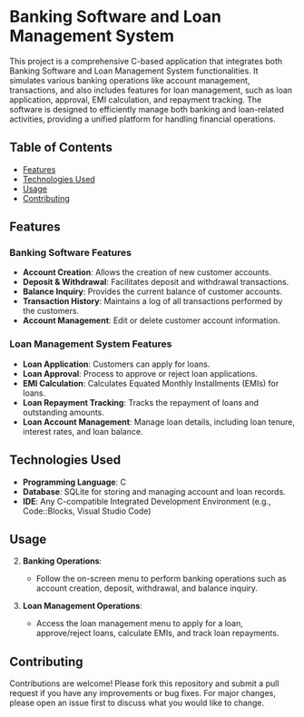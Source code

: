 # Banking Software and Loan Management System

This project is a comprehensive C-based application that integrates both Banking Software and Loan Management System functionalities. It simulates various banking operations like account management, transactions, and also includes features for loan management, such as loan application, approval, EMI calculation, and repayment tracking. The software is designed to efficiently manage both banking and loan-related activities, providing a unified platform for handling financial operations.

## Table of Contents
- [Features](#features)
- [Technologies Used](#technologies-used)
- [Usage](#usage)
- [Contributing](#contributing)

## Features

### **Banking Software Features**
- **Account Creation**: Allows the creation of new customer accounts.
- **Deposit & Withdrawal**: Facilitates deposit and withdrawal transactions.
- **Balance Inquiry**: Provides the current balance of customer accounts.
- **Transaction History**: Maintains a log of all transactions performed by the customers.
- **Account Management**: Edit or delete customer account information.

### **Loan Management System Features**
- **Loan Application**: Customers can apply for loans.
- **Loan Approval**: Process to approve or reject loan applications.
- **EMI Calculation**: Calculates Equated Monthly Installments (EMIs) for loans.
- **Loan Repayment Tracking**: Tracks the repayment of loans and outstanding amounts.
- **Loan Account Management**: Manage loan details, including loan tenure, interest rates, and loan balance.

## Technologies Used
- **Programming Language**: C
- **Database**: SQLite for storing and managing account and loan records.
- **IDE**: Any C-compatible Integrated Development Environment (e.g., Code::Blocks, Visual Studio Code)


## Usage

2. **Banking Operations**:
    - Follow the on-screen menu to perform banking operations such as account creation, deposit, withdrawal, and balance inquiry.

3. **Loan Management Operations**:
    - Access the loan management menu to apply for a loan, approve/reject loans, calculate EMIs, and track loan repayments.

## Contributing
Contributions are welcome! Please fork this repository and submit a pull request if you have any improvements or bug fixes. For major changes, please open an issue first to discuss what you would like to change.

